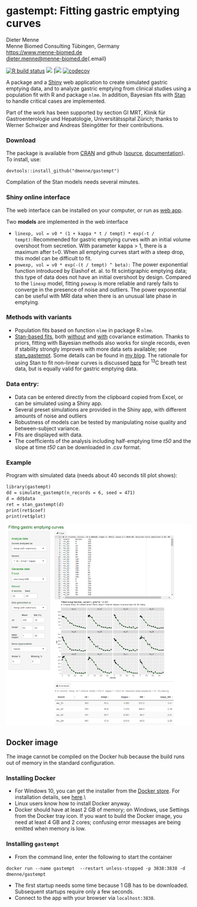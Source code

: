 # gastempt: Fitting gastric emptying curves

Dieter Menne\
Menne Biomed Consulting Tübingen, Germany\
<https://www.menne-biomed.de>\
[dieter.menne\@menne-biomed.de](mailto:dieter.menne@menne-biomed.de){.email}

<!-- badges: start -->

[![R build status](https://github.com/dmenne/gastempt/workflows/R-CMD-check/badge.svg)](https://github.com/dmenne/gastempt/actions) [![](https://cranlogs.r-pkg.org/badges/grand-total/gastempt)](https://cran.r-project.org/package=gastempt) [![](https://www.r-pkg.org/badges/last-release/gastempt) [![codecov](https://codecov.io/gh/dmenne/gastempt/branch/main/graph/badge.svg?token=estAZKCvn4)](https://codecov.io/gh/dmenne/gastempt)

<!-- badges: end -->

A package and a [Shiny](https://shiny.rstudio.com/) web application to create simulated gastric emptying data, and to analyze gastric emptying from clinical studies using a population fit with R and package `nlme`. In addition, Bayesian fits with [Stan](https://mc-stan.org/) to handle critical cases are implemented.

Part of the work has been supported by section GI MRT, Klinik für Gastroenterologie und Hepatologie, Universitätsspital Zürich; thanks to Werner Schwizer and Andreas Steingötter for their contributions.

### Download

The package is available from [CRAN](https://CRAN.R-project.org/package=gastempt) and github ([source](https://github.com/dmenne/gastempt), [documentation](https://github.com/dmenne/gastempt/)). To install, use:

    devtools::install_github("dmenne/gastempt")

Compilation of the Stan models needs several minutes.

### Shiny online interface

The web interface can be installed on your computer, or run as [web app](https://apps.menne-biomed.de/gastempt/).

Two **models** are implemented in the web interface

-   `linexp, vol = v0 * (1 + kappa * t / tempt) * exp(-t / tempt):`Recommended for gastric emptying curves with an initial volume overshoot from secretion. With parameter kappa \> 1, there is a maximum after t=0. When all emptying curves start with a steep drop, this model can be difficult to fit.
-   `powexp, vol = v0 * exp(-(t / tempt) ^ beta):` The power exponential function introduced by Elashof et. al. to fit scintigraphic emptying data; this type of data does not have an initial overshoot by design. Compared to the `linexp` model, fitting `powexp` is more reliable and rarely fails to converge in the presence of noise and outliers. The power exponential can be useful with MRI data when there is an unusual late phase in emptying.

### Methods with variants

-   Population fits based on function `nlme` in package R `nlme`.
-   [Stan-based fits](https://menne-biomed.de/blog/tag:Stan), both [without](https://github.com/dmenne/gastempt/blob/main/inst/stan/linexp_gastro_1b.stan) and [with](https://github.com/dmenne/gastempt/blob/main/inst/stan/linexp_gastro_2b.stan) covariance estimation. Thanks to priors, fitting with Bayesian methods also works for single records, even if stability strongly improves with more data sets available; see [stan_gastempt](https://dmenne.github.io/gastempt/reference/stan_gastempt.html). Some details can be found in [my blog](https://menne-biomed.de/blog/ballot-and-bazaar). The rationale for using Stan to fit non-linear curves is discussed [here](https://menne-biomed.de/blog/breath-test-stan) for <sup>13</sup>C breath test data, but is equally valid for gastric emptying data.

### Data entry:

-   Data can be entered directly from the clipboard copied from Excel, or can be simulated using a Shiny app.
-   Several preset simulations are provided in the Shiny app, with different amounts of noise and outliers
-   Robustness of models can be tested by manipulating noise quality and between-subject variance.
-   Fits are displayed with data.
-   The coefficients of the analysis including half-emptying time *t50* and the slope at time *t50* can be downloaded in .csv format.

### Example

Program with simulated data (needs about 40 seconds till plot shows):

    library(gastempt)
    dd = simulate_gastempt(n_records = 6, seed = 471)
    d = dd$data
    ret = stan_gastempt(d)
    print(ret$coef)
    print(ret$plot)

![Screenshot](tools/readme/screenshot.png)

## Docker image

The image cannot be compiled on the Docker hub because the build runs out of memory in the standard configuration.

### Installing Docker

-   For Windows 10, you can get the installer from the [Docker store](https://hub.docker.com/editions/community/docker-ce-desktop-windows). For installation details, see [here](https://docs.docker.com/docker-for-windows/install/).\
-   Linux users know how to install Docker anyway.
-   Docker should have at least 2 GB of memory; on Windows, use Settings from the Docker tray icon. If you want to build the Docker image, you need at least 4 GB and 2 cores; confusing error messages are being emitted when memory is low.

### Installing `gastempt`

-   From the command line, enter the following to start the container

<!-- -->

    docker run --name gastempt  --restart unless-stopped -p 3838:3838 -d dmenne/gastempt

-   The first startup needs some time because 1 GB has to be downloaded. Subsequent startups require only a few seconds.
-   Connect to the app with your browser via `localhost:3838`.
